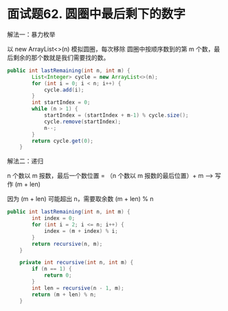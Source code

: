﻿# 面试题62. 圆圈中最后剩下的数字
解法一：暴力枚举

以 new ArrayList<>(n)  模拟圆圈，每次移除 圆圈中按顺序数到的第 m 个数，最后剩余的那个数就是我们需要找的数。

```java
public int lastRemaining(int n, int m) {
        List<Integer> cycle = new ArrayList<>(n);
        for (int i = 0; i < n; i++) {
            cycle.add(i);
        }
        int startIndex = 0;
        while (n > 1) {
            startIndex = (startIndex + m-1) % cycle.size();
            cycle.remove(startIndex);
            n--;
        }
        return cycle.get(0);
    }
```
解法二：递归

n 个数以 m 报数，最后一个数位置 = （n 个数以 m 报数的最后位置）+ m  --> 写作 (m + len)

因为 (m + len) 可能超出 n，需要取余数  (m + len) % n

```java
public int lastRemaining(int n, int m) {
        int index = 0;
        for (int i = 2; i <= n; i++) {
            index = (m + index) % i;
        }
        return recursive(n, m);
    }

    private int recursive(int n, int m) {
        if (n == 1) {
            return 0;
        }
        int len = recursive(n - 1, m);
        return (m + len) % n;
    }
```

